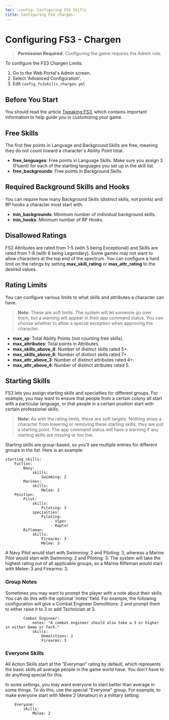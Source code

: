 ```yaml
---
toc: ~config~ Configuring FS3 Skills
title: Configuring FS3 chargen.
---
```

# Configuring FS3 - Chargen

> **Permission Required:** Configuring the game requires the Admin role.

To configure the FS3 Chargen Limits:

1. Go to the Web Portal's Admin screen.
2. Select 'Advanced Configuration'.
3. Edit `config_fs3skills_chargen.yml`

## Before You Start

You should read the article [Tweaking FS3](http://aresmush.com/fs3/fs3-3/tweaking-fs3/), which contains important information to help guide you in customizing your game.

## Free Skills

The first few points in Language and Background Skills are free, meaning they do not count toward a character's Ability Point total.  

* **free_languages**: Free points in Language Skills.  Make sure you assign 3 (Fluent) for each of the starting languages you set up in the skill list.
* **free_backgrounds**: Free points in Background Skills.

## Required Background Skills and Hooks

You can require how many Background Skills (distinct skills, not points) and RP hooks a character must start with.

* **min_backgrounds**: Minimum number of individual background skills.
* **min_hooks**: Minimum number of RP Hooks.

## Disallowed Ratings

FS3 Attributes are rated from 1-5 (with 5 being Exceptional) and Skills are rated from 1-8 (with 8 being Legendary).  Some games may not want to allow characters at the top end of the spectrum.  You can configure a hard limit on the ratings by setting **max\_skill\_rating** or **max\_attr\_rating** to the desired values.

## Rating Limits

You can configure various limits to what skills and attributes a character can have. 

> **Note:** These are soft limits.  The system will let someone go over them, but a warning will appear in their app command status.  You can choose whether to allow a special exception when approving the character.

* **max\_ap**: Total Ability Points (not counting free skills).
* **max\_attributes**: Total points in Attributes.
* **max\_skills\_above_4**: Number of distinct skills rated 5+.
* **max\_skills\_above_6**: Number of distinct skills rated 7+.
* **max\_attr\_above_3**: Number of distinct attributes rated 4+.
* **max\_attr\_above_4**: Number of distinct atributes rated 5.

## Starting Skills

FS3 lets you assign starting skills and specialties for different groups.  For example, you may want to ensure that people from a certain colony all start with a particular language, or that people in a certain position start with certain professional skills.

> **Note:** As with the rating limits, these are soft targets.  Nothing stops a character from lowering or removing these starting skills; they are just a starting point.  The app command status will have a warning if any starting skills are missing or too low.

Starting skills are group-based, so you'll see multiple entries for different groups in the list.  Here is an example:

    starting_skills:
        Faction:
            Navy:
                skills:
                    Swimming: 2
            Marines:
                skills:
                    Melee: 2
        Position:
            Pilot:
                skills:
                    Piloting: 3
                specialties:
                    Piloting:
                        - Viper
                        - Raptor
            Rifleman:
                skills:
                    Firearms: 3
                    Melee: 3

A Navy Pilot would start with Swimming: 2 and Piloting: 3, whereas a Marine Pilot would start with Swimming: 2 and Piloting: 3.  The system will take the highest rating out of all applicable groups, so a Marine Rifleman would start with Melee: 3 and Firearms: 3.

### Group Notes

Sometimes you may want to prompt the player with a note about their skills.  You can do this with the optional 'notes' field.  For example, the following configuration will give a Combat Engineer Demolitions: 2 and prompt them to either raise it to 3 or add Technician at 3.

            Combat Engineer:
                notes: "A combat engineer should also take a 3 or higher in either Demo or Tech."
                skills:
                    Demolitions: 2
                    Firearms: 3

### Everyone Skills

All Action Skills start at the "Everyman" rating by default, which represents the basic skills all average people in the game world have.  You don't have to do anything special for this.

In some settings, you may want everyone to start better than average in some things.  To do this, use the special "Everyone" group.   For example, to make everyone start with Melee 2 (Amateur) in a military setting:

        Everyone:
            skills:
                Melee: 2